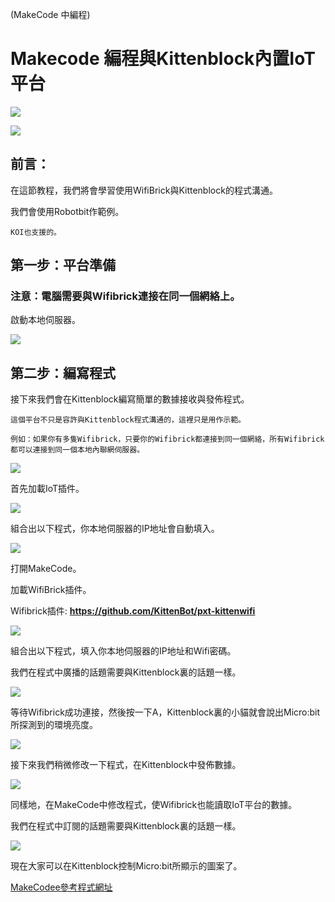 (MakeCode 中編程)

# Makecode 編程與Kittenblock內置IoT平台

![](../../functional_module/PWmodules/images/mcbanner.png)

![](../../functional_module/PWmodules/images/kbbanner.png)

## 前言：

在這節教程，我們將會學習使用WifiBrick與Kittenblock的程式溝通。

我們會使用Robotbit作範例。

    KOI也支援的。

## 第一步：平台準備

### 注意：電腦需要與Wifibrick連接在同一個網絡上。

啟動本地伺服器。

![](./iotimage/kb4.png)

## 第二步：編寫程式

接下來我們會在Kittenblock編寫簡單的數據接收與發佈程式。

    這個平台不只是容許與Kittenblock程式溝通的，這裡只是用作示範。
    
    例如：如果你有多隻Wifibrick，只要你的Wifibrick都連接到同一個網絡，所有Wifibrick都可以連接到同一個本地內聯網伺服器。

![](./iotimage/kb1.png)

首先加載IoT插件。

![](./iotimage/kb5.png)

組合出以下程式，你本地伺服器的IP地址會自動填入。

![](./iotimage/kb6.png)

打開MakeCode。

加載WifiBrick插件。

Wifibrick插件: **https://github.com/KittenBot/pxt-kittenwifi**

![](./iotimage/iot-38.png)

組合出以下程式，填入你本地伺服器的IP地址和Wifi密碼。

我們在程式中廣播的話題需要與Kittenblock裏的話題一樣。

![](./iotimage/kb7.png)

等待Wifibrick成功連接，然後按一下A，Kittenblock裏的小貓就會說出Micro:bit所探測到的環境亮度。

![](./iotimage/kb8.png)

接下來我們稍微修改一下程式，在Kittenblock中發佈數據。

![](./iotimage/kb9.png)

同樣地，在MakeCode中修改程式，使Wifibrick也能讀取IoT平台的數據。

我們在程式中訂閱的話題需要與Kittenblock裏的話題一樣。

![](./iotimage/kb10.png)

現在大家可以在Kittenblock控制Micro:bit所顯示的圖案了。

[MakeCodee參考程式網址](https://makecode.microbit.org/_bi118xfRj5im)